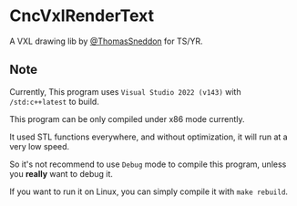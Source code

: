 # CncVxlRenderText
A VXL drawing lib by [@ThomasSneddon](https://github.com/ThomasSneddon) for TS/YR.

## Note
Currently, This program uses `Visual Studio 2022 (v143)` with `/std:c++latest` to build.

This program can be only compiled under x86 mode currently.

It used STL functions everywhere, and without optimization, it will run at a very low speed.

So it's not recommend to use `Debug` mode to compile this program, unless you **really** want to debug it.

If you want to run it on Linux, you can simply compile it with `make rebuild`.